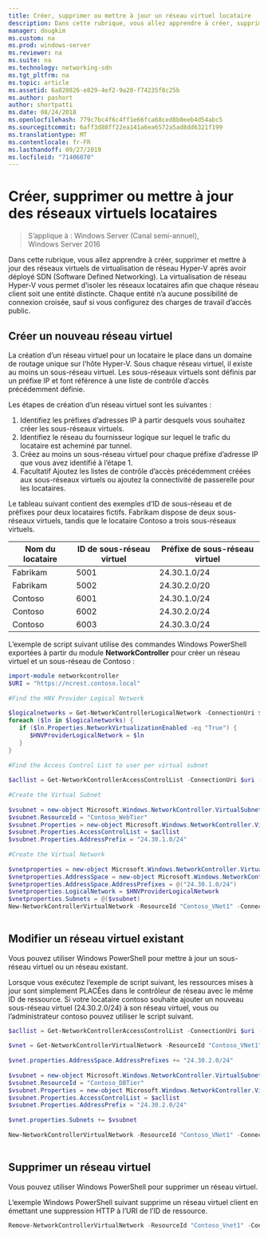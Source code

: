 ```yaml
---
title: Créer, supprimer ou mettre à jour un réseau virtuel locataire
description: Dans cette rubrique, vous allez apprendre à créer, supprimer et mettre à jour des réseaux virtuels de virtualisation de réseau Hyper-V après avoir déployé SDN (Software Defined Networking). La virtualisation de réseau Hyper-V vous permet d’isoler les réseaux locataires afin que chaque réseau client soit une entité distincte. Chaque entité n’a aucune possibilité de connexion croisée, sauf si vous configurez des charges de travail d’accès public.
manager: dougkim
ms.custom: na
ms.prod: windows-server
ms.reviewer: na
ms.suite: na
ms.technology: networking-sdn
ms.tgt_pltfrm: na
ms.topic: article
ms.assetid: 6a820826-e829-4ef2-9a20-f74235f8c25b
ms.author: pashort
author: shortpatti
ms.date: 08/24/2018
ms.openlocfilehash: 779c7bc4f6c4ff1e66fca68ced8b0eeb4d54abc5
ms.sourcegitcommit: 6aff3d88ff22ea141a6ea6572a5ad8dd6321f199
ms.translationtype: MT
ms.contentlocale: fr-FR
ms.lasthandoff: 09/27/2019
ms.locfileid: "71406070"
---
```

# <a name="create-delete-or-update-tenant-virtual-networks"></a>Créer, supprimer ou mettre à jour des réseaux virtuels locataires

>S’applique à : Windows Server (Canal semi-annuel), Windows Server 2016

Dans cette rubrique, vous allez apprendre à créer, supprimer et mettre à jour des réseaux virtuels de virtualisation de réseau Hyper-V après avoir déployé SDN (Software Defined Networking). La virtualisation de réseau Hyper-V vous permet d’isoler les réseaux locataires afin que chaque réseau client soit une entité distincte. Chaque entité n’a aucune possibilité de connexion croisée, sauf si vous configurez des charges de travail d’accès public.   
  
## <a name="create-a-new-virtual-network"></a>Créer un nouveau réseau virtuel  
La création d’un réseau virtuel pour un locataire le place dans un domaine de routage unique sur l’hôte Hyper-V. Sous chaque réseau virtuel, il existe au moins un sous-réseau virtuel. Les sous-réseaux virtuels sont définis par un préfixe IP et font référence à une liste de contrôle d’accès précédemment définie.  

Les étapes de création d’un réseau virtuel sont les suivantes :

1. Identifiez les préfixes d’adresses IP à partir desquels vous souhaitez créer les sous-réseaux virtuels.   
2. Identifiez le réseau du fournisseur logique sur lequel le trafic du locataire est acheminé par tunnel.   
3. Créez au moins un sous-réseau virtuel pour chaque préfixe d’adresse IP que vous avez identifié à l’étape 1. 
4. Facultatif Ajoutez les listes de contrôle d’accès précédemment créées aux sous-réseaux virtuels ou ajoutez la connectivité de passerelle pour les locataires. 

Le tableau suivant contient des exemples d’ID de sous-réseau et de préfixes pour deux locataires fictifs. Fabrikam dispose de deux sous-réseaux virtuels, tandis que le locataire Contoso a trois sous-réseaux virtuels.  
 
  
Nom du locataire  |ID de sous-réseau virtuel  |Préfixe de sous-réseau virtuel    
---------|---------|---------  
Fabrikam    |5001         |24.30.1.0/24           
Fabrikam     |5002         | 24.30.2.0/20          
Contoso    |6001         |  24.30.1.0/24         
Contoso    | 6002        |  24.30.2.0/24         
Contoso     | 6003        | 24.30.3.0/24          
  
L’exemple de script suivant utilise des commandes Windows PowerShell exportées à partir du module **NetworkController** pour créer un réseau virtuel et un sous-réseau de Contoso :   
  
```Powershell  
import-module networkcontroller  
$URI = "https://ncrest.contoso.local"  
  
#Find the HNV Provider Logical Network  
  
$logicalnetworks = Get-NetworkControllerLogicalNetwork -ConnectionUri $uri  
foreach ($ln in $logicalnetworks) {  
   if ($ln.Properties.NetworkVirtualizationEnabled -eq "True") {  
      $HNVProviderLogicalNetwork = $ln  
   }  
}   
  
#Find the Access Control List to user per virtual subnet  
  
$acllist = Get-NetworkControllerAccessControlList -ConnectionUri $uri -ResourceId "AllowAll"  
  
#Create the Virtual Subnet  
  
$vsubnet = new-object Microsoft.Windows.NetworkController.VirtualSubnet  
$vsubnet.ResourceId = "Contoso_WebTier"  
$vsubnet.Properties = new-object Microsoft.Windows.NetworkController.VirtualSubnetProperties  
$vsubnet.Properties.AccessControlList = $acllist  
$vsubnet.Properties.AddressPrefix = "24.30.1.0/24"  
  
#Create the Virtual Network  
  
$vnetproperties = new-object Microsoft.Windows.NetworkController.VirtualNetworkProperties  
$vnetproperties.AddressSpace = new-object Microsoft.Windows.NetworkController.AddressSpace  
$vnetproperties.AddressSpace.AddressPrefixes = @("24.30.1.0/24")  
$vnetproperties.LogicalNetwork = $HNVProviderLogicalNetwork  
$vnetproperties.Subnets = @($vsubnet)  
New-NetworkControllerVirtualNetwork -ResourceId "Contoso_VNet1" -ConnectionUri $uri -Properties $vnetproperties  
  
```  
  
## <a name="modify-an-existing-virtual-network"></a>Modifier un réseau virtuel existant  
Vous pouvez utiliser Windows PowerShell pour mettre à jour un sous-réseau virtuel ou un réseau existant.   
  
Lorsque vous exécutez l’exemple de script suivant, les ressources mises à jour sont simplement PLACÉes dans le contrôleur de réseau avec le même ID de ressource. Si votre locataire contoso souhaite ajouter un nouveau sous-réseau virtuel (24.30.2.0/24) à son réseau virtuel, vous ou l’administrateur contoso pouvez utiliser le script suivant.  
  
```PowerShell  
$acllist = Get-NetworkControllerAccessControlList -ConnectionUri $uri -ResourceId "AllowAll"  
  
$vnet = Get-NetworkControllerVirtualNetwork -ResourceId "Contoso_VNet1" -ConnectionUri $uri  
  
$vnet.properties.AddressSpace.AddressPrefixes += "24.30.2.0/24"  
  
$vsubnet = new-object Microsoft.Windows.NetworkController.VirtualSubnet  
$vsubnet.ResourceId = "Contoso_DBTier"  
$vsubnet.Properties = new-object Microsoft.Windows.NetworkController.VirtualSubnetProperties  
$vsubnet.Properties.AccessControlList = $acllist  
$vsubnet.Properties.AddressPrefix = "24.30.2.0/24"  
  
$vnet.properties.Subnets += $vsubnet  
  
New-NetworkControllerVirtualNetwork -ResourceId "Contoso_VNet1" -ConnectionUri $uri -properties $vnet.properties  
  
```  
  
## <a name="delete-a-virtual-network"></a>Supprimer un réseau virtuel  
  
Vous pouvez utiliser Windows PowerShell pour supprimer un réseau virtuel.  
  
L’exemple Windows PowerShell suivant supprime un réseau virtuel client en émettant une suppression HTTP à l’URI de l’ID de ressource.  

```PowerShell  
Remove-NetworkControllerVirtualNetwork -ResourceId "Contoso_Vnet1" -ConnectionUri $uri  
```

